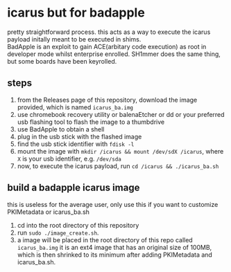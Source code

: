 # icarus but for badapple
pretty straightforward process. this acts as a way to execute the icarus payload initally meant to be executed in shims. \
BadApple is an exploit to gain ACE(arbitary code execution) as root in developer mode whilst enterprise enrolled. SH1mmer does the same thing, but some boards have been keyrolled.

## steps
1. from the Releases page of this repository, download the image provided, which is named `icarus_ba.img`
2. use chromebook recovery utility or balenaEtcher or dd or your preferred usb flashing tool to flash the image to a thumbdrive
3. use BadApple to obtain a shell
4. plug in the usb stick with the flashed image
5. find the usb stick identifier with `fdisk -l` 
6. mount the image with `mkdir /icarus && mount /dev/sdX /icarus`, where `X` is your usb identifier, e.g. `/dev/sda`
7. now, to execute the icarus payload, run `cd /icarus && ./icarus_ba.sh`

## build a badapple icarus image
this is useless for the average user, only use this if you want to customize PKIMetadata or icarus_ba.sh

1. cd into the root directory of this repository
2. run `sudo ./image_create.sh`.
3. a image will be placed in the root directory of this repo called `icarus_ba.img`
it is an ext4 image that has an original size of 100MB, which is then shrinked to its minimum after adding PKIMetadata and icarus_ba.sh.
